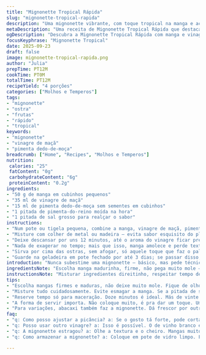 ```yaml
---
title: "Mignonette Tropical Rápida"
slug: "mignonette-tropical-rapida"
description: "Uma mignonette vibrante, com toque tropical na manga e acidez equilibrada do vinagre de maçã. Troque o pimentão vermelho por pimenta dedo-de-moça pra esquentar o sabor. Macera rápido, realça ostras com frescor e picância na medida certa. Conserva 3 dias hermeticamente no frio, ideal pra ir dos encontros de fim de semana às ocasiões mais descoladas. Prática, fácil, usa o que tem — dá pra fazer com abacaxi também e virar jogo vintage no seu boteco caseiro."
metaDescription: "Uma receita de Mignonette Tropical Rápida que destaca a doçura da manga e a acidez do vinagre de maçã, perfeita para suas ostras"
ogDescription: "Descubra a Mignonette Tropical Rápida com manga e vinagre de maçã, um toque especial para suas ostras"
focusKeyphrase: "Mignonette Tropical"
date: 2025-09-23
draft: false
image: mignonette-tropical-rapida.png
author: "Julia"
prepTime: PT12M
cookTime: PT0M
totalTime: PT12M
recipeYield: "4 porções"
categories: ["Molhos e Temperos"]
tags:
- "mignonette"
- "ostra"
- "frutas"
- "rápido"
- "tropical"
keywords:
- "mignonette"
- "vinagre de maçã"
- "pimenta dedo-de-moça"
breadcrumb: ["Home", "Recipes", "Molhos e Temperos"]
nutrition: 
 calories: "25"
 fatContent: "0g"
 carbohydrateContent: "6g"
 proteinContent: "0.2g"
ingredients:
- "50 g de manga em cubinhos pequenos"
- "35 ml de vinagre de maçã"
- "15 ml de pimenta dedo-de-moça sem sementes em cubinhos"
- "1 pitada de pimenta-do-reino moída na hora"
- "1 pitada de sal grosso para realçar o sabor"
instructions:
- "Num pote ou tigela pequena, combine a manga, vinagre de maçã, pimenta dedo-de-moça, sal grosso e pimenta-do-reino."
- "Misture com colher de metal ou madeira — evita sabor esquisito do plástico."
- "Deixe descansar por uns 12 minutos, até o aroma do vinagre ficar presente e mango soltar uma leve doçura."
- "Nada de exagerar no tempo; mais que isso, manga amolece e perde textura — músculos da ostra agradecem crocância."
- "Sirva por cima das ostras, sem afogar, só aquele toque que faz o paladar vibrar."
- "Guarde na geladeira em pote fechado por até 3 dias; se passar disso, textura fica mole e gosto azedo demais, perde o encanto."
introduction: "Nunca subestime uma mignonette — básico, mas pede técnica e bons ingredientes. A versão tropical que trago aqui tira a tradição francesa da mesmice e traz aquele frescor das nossas frutas. A manga dá doçura natural; o vinagre de maçã, acidez suave; a pimenta dedo-de-moça, um punch na medida certa. Já tentei com vários tipos de vinagre, até vinagre de arroz, mas o de maçã é meu favorito, porque não mata o sabor da ostra. Misturar e deixar macerar é tiro certo — ali o sabor vai juntar, transformar, ganhar força. Faz no último minuto, não precisa horas, ou a fruta se acaba."
ingredientsNote: "Escolha manga madurinha, firme, não pega muito mole — textura é crucial, evita purê desagradável. Falha clássica é exagerar no pimentão vermelho; troque pela dedo-de-moça para evitar aquela textura fibrosa e muito aguada. Vinagre de maçã é substituto simples do vinagre de vinho branco, mais acessível e com leveza. Pimenta-do-reino na hora sempre, antiga perde sabor rápido e estraga o equilíbrio da receita. Sal grosso melhora extra, destacando sabores. Use utensílios de madeira ou metal para misturar — mantém o sabor intacto, evitando plásticos que interferem no gosto."
instructionsNote: "Misturar ingredientes direitinho, respeitar tempo de maceração faz toda a diferença. Doze minutos é o sweet spot: manga solta aroma e textura, vinagre não fica muito agressivo. Evite deixar mais que 20 minutos; manga começa a desmanchar, perde frescor. Misture com cuidado, mexa só o suficiente para não amassar a manga. Guarde sempre refrigerado, em pote fechado, para estender vida útil. Se quiser acelerar, resfrie os ingredientes antes; faz diferença no resultado final! Para servir, coloque na ostra pouco antes do consumo — aquela explosão de sabor é tímida e se desgasta rápido."
tips:
- "Escolha mangas firmes e maduras, não deixe muito mole. Fique de olho na textura. Mangas muito maduras ficam com purê, desagradável. Se não tiver dedo-de-moça, pimenta calabresa é alternativa. Mas ajuste a quantidade."
- "Misture tudo cuidadosamente. Evite esmagar a manga. Se a pitada de sal não estiver lá, não vai realçar nada. E a pimenta-do-reino? Sempre na hora, o sabor dela se perde rápido. Tem que ser fresquinha, senão se ainda apega na receita."
- "Reserve tempo só para maceração. Doze minutos é ideal. Más de vinte não rola. Mangas por muito tempo na mistura viram pastas, perdem frescor. Tente fazer de última hora. Deixe gelar os ingredientes antes, assim tudo resfria mais rápido."
- "A forma de servir importa. Não coloque muito, é pra dar um toque. Um pouco acima da ostra é suficiente. Na hora de guardar, mantenha em pote hermético. Evita que a mistura perca qualidade. Se tem mais de três dias, nem pense em usar a receita."
- "Para variações, abacaxi também faz a mignonette. Dá frescor por outro lado. Se não gosta de pimenta, opte por ervas frescas, como coentro ou salsinha. Modifique o vinagre, mas cuidado com o sabor da ostra. O de maçã é ideal."
faq:
- "q: Como posso ajustar a picância? a: Se o gosto tá forte, pode cortar a pimenta. Coloque só um pouquinho. Pra sentir, faça um teste na primeira mistura. Observe o quanto aguenta. Adicione aos poucos."
- "q: Posso usar outro vinagre? a: Isso é possível. O de vinho branco é a segunda melhor escolha. Mas o de maçã é leve, não mata o gosto da ostra. Faça um teste antes, em pequenas quantidades."
- "q: A mignonette estragou? a: Olhe a textura e o cheiro. Mangas muito passadas murcham tudo. Se ficou azedo, manda pra lixeira. Melhor não arriscar. Prefira fazer tudo fresco."
- "q: Como armazenar a mignonette? a: Coloque em pote de vidro limpo. Fecha bem. Leve na geladeira. Mas não deixe mais de três dias. Se sobrar, repense antes de usar. Não vale a pena."

---
```

